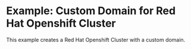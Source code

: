 # Example: Custom Domain for Red Hat Openshift Cluster

This example creates a Red Hat Openshift Cluster with a custom domain.
